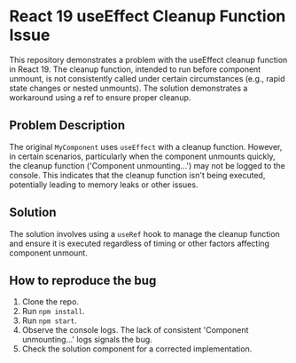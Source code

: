 # React 19 useEffect Cleanup Function Issue

This repository demonstrates a problem with the useEffect cleanup function in React 19.  The cleanup function, intended to run before component unmount, is not consistently called under certain circumstances (e.g., rapid state changes or nested unmounts).  The solution demonstrates a workaround using a ref to ensure proper cleanup.

## Problem Description

The original `MyComponent` uses `useEffect` with a cleanup function.  However, in certain scenarios, particularly when the component unmounts quickly, the cleanup function ('Component unmounting...') may not be logged to the console. This indicates that the cleanup function isn't being executed, potentially leading to memory leaks or other issues.

## Solution

The solution involves using a `useRef` hook to manage the cleanup function and ensure it is executed regardless of timing or other factors affecting component unmount.

## How to reproduce the bug

1. Clone the repo.
2. Run `npm install`.
3. Run `npm start`.
4. Observe the console logs.  The lack of consistent 'Component unmounting...' logs signals the bug.
5. Check the solution component for a corrected implementation.